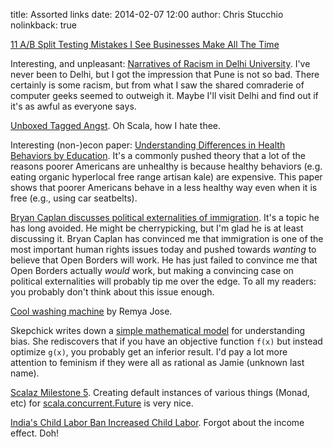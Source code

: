 title: Assorted links
date: 2014-02-07 12:00
author: Chris Stucchio
nolinkback: true





[11 A/B Split Testing Mistakes I See Businesses Make All The Time](http://conversionxl.com/12-ab-split-testing-mistakes-i-see-businesses-make-all-the-time)

Interesting, and unpleasant: [Narratives of Racism in Delhi University](http://nsi-delhi.blogspot.in/2011/01/skin-deep-narratives-of-racism-in-delhi.html?m=1). I've never been to Delhi, but I got the impression that Pune is not so bad. There certainly is some racism, but from what I saw the shared comraderie of computer geeks seemed to outweigh it. Maybe I'll visit Delhi and find out if it's as awful as everyone says.

[Unboxed Tagged Angst](http://noelwelsh.com/programming/2014/01/29/unboxed-tagged-angst/). Oh Scala, how I hate thee.

Interesting (non-)econ paper: [Understanding Differences in Health Behaviors by Education](http://www.ncbi.nlm.nih.gov/pmc/articles/PMC2824018/). It's a commonly pushed theory that a lot of the reasons poorer Americans are unhealthy is because healthy behaviors (e.g. eating organic hyperlocal free range artisan kale) are expensive. This paper shows that poorer Americans behave in a less healthy way even when it is free (e.g., using car seatbelts).

[Bryan Caplan discusses political externalities of immigration](http://econlog.econlib.org/archives/2014/01/gochenour-nowra.html). It's a topic he has long avoided. He might be cherrypicking, but I'm glad he is at least discussing it. Bryan Caplan has convinced me that immigration is one of the most important human rights issues today and pushed towards *wanting* to believe that Open Borders will work. He has just failed to convince me that Open Borders actually *would* work, but making a convincing case on political externalities will probably tip me over the edge. To all my readers: you probably don't think about this issue enough.

[Cool washing machine](http://www.thebetterindia.com/9204/remya-kerala-invented-machine/) by Remya Jose.

Skepchick writes down a [simple mathematical model](http://skepchick.org/2013/02/proving-and-quantifying-sexism/) for understanding bias. She rediscovers that if you have an objective function `f(x)` but instead optimize `g(x)`, you probably get an inferior result. I'd pay a lot more attention to feminism if they were all as rational as Jamie (unknown last name).

[Scalaz Milestone 5](https://github.com/scalaz/scalaz/wiki/7.1.0-M5). Creating default instances of various things (Monad, etc) for [scala.concurrent.Future](https://github.com/scalaz/scalaz/blob/7b78629692e56c4d8c17a6691871f3ebf39a4a14/core/src/main/scala/scalaz/std/Future.scala) is very nice.

[India's Child Labor Ban Increased Child Labor](http://www.voxeu.org/article/why-do-bans-increase-child-labour). Forgot about the income effect. Doh!



